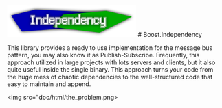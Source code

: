 <img src="doc/html/logo.svg" width="300">
# Boost.Independency

This library provides a ready to use implementation for the
message bus pattern, you may also know it as Publish-Subscribe.
Frequently, this approach utilized in large projects with lots
servers and clients, but it also quite useful inside the single
binary. This approach turns your code from the huge mess of
chaotic dependencies to the well-structured code that easy to
maintain and append.

<img src="doc/html/the_problem.png>